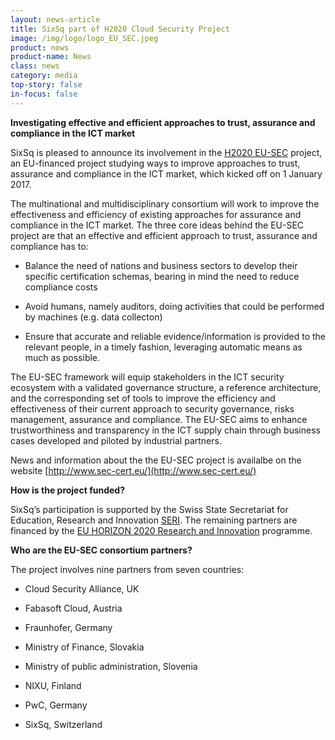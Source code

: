 ```yaml
---
layout: news-article
title: SixSq part of H2020 Cloud Security Project
image: /img/logo/logo_EU_SEC.jpeg
product: news
product-name: News
class: news
category: media
top-story: false
in-focus: false
---
```


**Investigating effective and efficient approaches to trust, assurance and compliance in the ICT market**

SixSq is pleased to announce its involvement in the [H2020 EU-SEC](http://www.sec-cert.eu/) project, an EU-financed project studying ways to improve approaches to trust, assurance and compliance in the ICT market, which kicked off on 1 January 2017.

The multinational and multidisciplinary consortium will work to improve the effectiveness and efficiency of existing approaches for assurance and compliance in the ICT market. The three core ideas behind the EU-SEC project are that an effective and efficient approach to trust, assurance and compliance has to:


- Balance the need of nations and business sectors to develop their specific certification schemas, bearing in mind the need to reduce compliance costs

- Avoid humans, namely auditors, doing activities that could be performed by machines (e.g. data collecton)

- Ensure that accurate and reliable evidence/information is provided to the relevant people, in a timely fashion, leveraging automatic means as much as possible.


The EU-SEC framework will equip stakeholders in the ICT security ecosystem with a validated governance structure, a reference architecture, and the corresponding set of tools to improve the efficiency and effectiveness of their current approach to security governance, risks management, assurance and compliance. The EU-SEC aims to enhance trustworthiness and transparency in the ICT supply chain through business cases developed and piloted by industrial partners.

News and information about the the EU-SEC project is availalbe on the website [http://www.sec-cert.eu/](http://www.sec-cert.eu/)

**How is the project funded?**

SixSq’s participation is supported by the Swiss State Secretariat for Education, Research and Innovation [SERI](https://www.sbfi.admin.ch/sbfi/en/home.html). The remaining partners are financed by the [EU HORIZON 2020 Research and Innovation](https://ec.europa.eu/programmes/horizon2020/en/what-horizon-2020) programme.

**Who are the EU-SEC consortium partners?**

The project involves nine partners from seven countries:

- Cloud Security Alliance, UK

- Fabasoft Cloud, Austria

- Fraunhofer, Germany

- Ministry of Finance, Slovakia

- Ministry of public administration, Slovenia

- NIXU, Finland

- PwC, Germany

- SixSq, Switzerland

